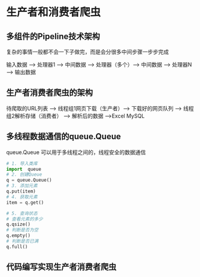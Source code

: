 # 生产者和消费者爬虫
## 多组件的Pipeline技术架构
复杂的事情一般都不会一下子做完，而是会分很多中间步骤一步步完成

输入数据 --> 处理器1 --> 中间数据 --> 处理器（多个）--> 中间数据 --> 处理器N --> 输出数据


## 生产者消费者爬虫的架构

待爬取的URL列表 --> 线程组1网页下载（生产者）--> 下载好的网页队列 --> 线程组2解析存储（消费者） --> 解析后的数据 -->Excel MySQL
## 多线程数据通信的queue.Queue

queue.Queue 可以用于多线程之间的，线程安全的数据通信

```python
# 1. 导入类库
import  queue
# 2. 创建Queue
q = queue.Queue()
# 3. 添加元素
q.put(item)
# 4. 获取元素
item = q.get()

# 5. 查询状态
# 查看元素的多少
q.qsize()
# 判断是否为空
q.empty()
# 判断是否已满
q.full()
```

## 代码编写实现生产者消费者爬虫